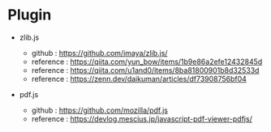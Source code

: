 Plugin
===

- zlib.js
  - github : https://github.com/imaya/zlib.js/
  - reference : https://qiita.com/yun_bow/items/1b9e86a2efe12432845d
  - reference : https://qiita.com/u1and0/items/8ba81800901b8d32533d
  - reference : https://zenn.dev/daikuman/articles/df73908756bf04

- pdf.js
  - github : https://github.com/mozilla/pdf.js
  - reference : https://devlog.mescius.jp/javascript-pdf-viewer-pdfjs/


